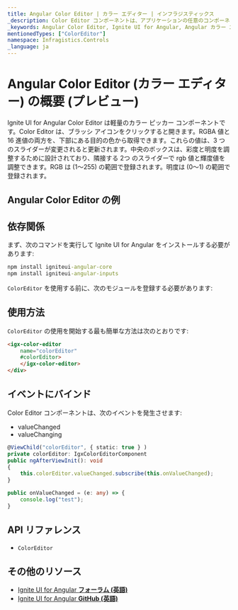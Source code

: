 ```yaml
---
title: Angular Color Editor | カラー エディター | インフラジスティックス
_description: Color Editor コンポーネントは、アプリケーションの任意のコンポーネントまたは側面の色を変更するための、簡単に構成可能なオプションを提供します。
_keywords: Angular Color Editor, Ignite UI for Angular, Angular カラー エディター, インフラジスティックス
mentionedTypes: ["ColorEditor"]
namespace: Infragistics.Controls
_language: ja
---
```


# Angular Color Editor (カラー エディター) の概要 (プレビュー)

Ignite UI for Angular Color Editor は軽量のカラー ピッカー コンポーネントです。Color Editor は、ブラッシ アイコンをクリックすると開きます。RGBA 値と 16 進値の両方を、下部にある目的の色から取得できます。これらの値は、3 つのスライダーが変更されると更新されます。中央のボックスは、彩度と明度を調整するために設計されており、隣接する 2つ のスライダーで rgb 値と輝度値を調整できます。RGB は (1～255) の範囲で登録されます。明度は (0～1) の範囲で登録されます。

## Angular Color Editor の例

<code-view style="height: 320px" alt="Angular Color Editor の例"
           data-demos-base-url="{environment:dvDemosBaseUrl}"
                    iframe-src="{environment:dvDemosBaseUrl}/inputs/color-editor/overview"
                                                 github-src="inputs/color-editor/overview">
</code-view>


<div class="divider--half"></div>

## 依存関係

<!-- Angular, WebComponents, React -->

まず、次のコマンドを実行して Ignite UI for Angular をインストールする必要があります:

```cmd
npm install igniteui-angular-core
npm install igniteui-angular-inputs
```

`ColorEditor` を使用する前に、次のモジュールを登録する必要があります:

<!-- end:Angular, WebComponents, React -->

## 使用方法

`ColorEditor` の使用を開始する最も簡単な方法は次のとおりです:

<!-- Angular -->

```html
<igx-color-editor
    name="colorEditor"
    #colorEditor>
    </igx-color-editor>
</div>
```

<!-- end: Angular -->

## イベントにバインド

Color Editor コンポーネントは、次のイベントを発生させます:

*   valueChanged
*   valueChanging

<!-- Angular -->

```ts
@ViewChild("colorEditor", { static: true } )
private colorEditor: IgxColorEditorComponent
public ngAfterViewInit(): void 
{	
    this.colorEditor.valueChanged.subscribe(this.onValueChanged);
}

public onValueChanged = (e: any) => {
    console.log("test");
}
```

<!-- end: Angular -->

<div class="divider--half"></div>

## API リファレンス

*   `ColorEditor`

## その他のリソース

*   [Ignite UI for Angular **フォーラム (英語)**](https://www.infragistics.com/community/forums/f/ignite-ui-for-angular)
*   [Ignite UI for Angular **GitHub (英語)**](https://github.com/IgniteUI/igniteui-angular)

